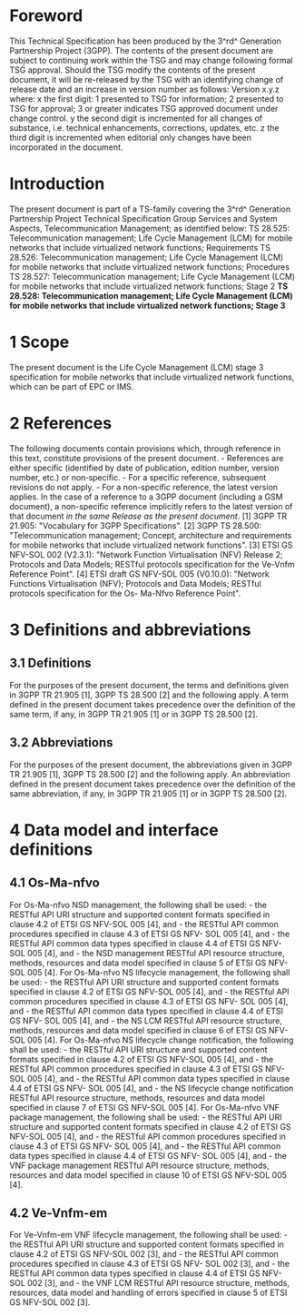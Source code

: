 # Foreword
This Technical Specification has been produced by the 3^rd^ Generation
Partnership Project (3GPP).
The contents of the present document are subject to continuing work within the
TSG and may change following formal TSG approval. Should the TSG modify the
contents of the present document, it will be re-released by the TSG with an
identifying change of release date and an increase in version number as
follows:
Version x.y.z
where:
x the first digit:
1 presented to TSG for information;
2 presented to TSG for approval;
3 or greater indicates TSG approved document under change control.
y the second digit is incremented for all changes of substance, i.e. technical
enhancements, corrections, updates, etc.
z the third digit is incremented when editorial only changes have been
incorporated in the document.
# Introduction
The present document is part of a TS-family covering the 3^rd^ Generation
Partnership Project Technical Specification Group Services and System Aspects,
Telecommunication Management; as identified below:
TS 28.525: Telecommunication management; Life Cycle Management (LCM) for
mobile networks that include virtualized network functions; Requirements
TS 28.526: Telecommunication management; Life Cycle Management (LCM) for
mobile networks that include virtualized network functions; Procedures
TS 28.527: Telecommunication management; Life Cycle Management (LCM) for
mobile networks that include virtualized network functions; Stage 2
**TS 28.528: Telecommunication management; Life Cycle Management (LCM) for
mobile networks that include virtualized network functions; Stage 3**
# 1 Scope
The present document is the Life Cycle Management (LCM) stage 3 specification
for mobile networks that include virtualized network functions, which can be
part of EPC or IMS.
# 2 References
The following documents contain provisions which, through reference in this
text, constitute provisions of the present document.
\- References are either specific (identified by date of publication, edition
number, version number, etc.) or non‑specific.
\- For a specific reference, subsequent revisions do not apply.
\- For a non-specific reference, the latest version applies. In the case of a
reference to a 3GPP document (including a GSM document), a non-specific
reference implicitly refers to the latest version of that document _in the
same Release as the present document_.
[1] 3GPP TR 21.905: \"Vocabulary for 3GPP Specifications\".
[2] 3GPP TS 28.500: \"Telecommunication management; Concept, architecture and
requirements for mobile networks that include virtualized network functions\".
[3] ETSI GS NFV-SOL 002 (V2.3.1): \"Network Function Virtualisation (NFV)
Release 2; Protocols and Data Models; RESTful protocols specification for the
Ve-Vnfm Reference Point\".
[4] ETSI draft GS NFV-SOL 005 (V0.10.0): \"Network Functions Virtualisation
(NFV); Protocols and Data Models; RESTful protocols specification for the Os-
Ma-Nfvo Reference Point\".
# 3 Definitions and abbreviations
## 3.1 Definitions
For the purposes of the present document, the terms and definitions given in
3GPP TR 21.905 [1], 3GPP TS 28.500 [2] and the following apply. A term defined
in the present document takes precedence over the definition of the same term,
if any, in 3GPP TR 21.905 [1] or in 3GPP TS 28.500 [2].
## 3.2 Abbreviations
For the purposes of the present document, the abbreviations given in 3GPP TR
21.905 [1], 3GPP TS 28.500 [2] and the following apply. An abbreviation
defined in the present document takes precedence over the definition of the
same abbreviation, if any, in 3GPP TR 21.905 [1] or in 3GPP TS 28.500 [2].
# 4 Data model and interface definitions
## 4.1 Os-Ma-nfvo
For Os-Ma-nfvo NSD management, the following shall be used:
\- the RESTful API URI structure and supported content formats specified in
clause 4.2 of ETSI GS NFV-SOL 005 [4], and
\- the RESTful API common procedures specified in clause 4.3 of ETSI GS NFV-
SOL 005 [4], and
\- the RESTful API common data types specified in clause 4.4 of ETSI GS NFV-
SOL 005 [4], and
\- the NSD management RESTful API resource structure, methods, resources and
data model specified in clause 5 of ETSI GS NFV-SOL 005 [4].
For Os-Ma-nfvo NS lifecycle management, the following shall be used:
\- the RESTful API URI structure and supported content formats specified in
clause 4.2 of ETSI GS NFV-SOL 005 [4], and
\- the RESTful API common procedures specified in clause 4.3 of ETSI GS NFV-
SOL 005 [4], and
\- the RESTful API common data types specified in clause 4.4 of ETSI GS NFV-
SOL 005 [4], and
\- the NS LCM RESTful API resource structure, methods, resources and data
model specified in clause 6 of ETSI GS NFV-SOL 005 [4].
For Os-Ma-nfvo NS lifecycle change notification, the following shall be used:
\- the RESTful API URI structure and supported content formats specified in
clause 4.2 of ETSI GS NFV-SOL 005 [4], and
\- the RESTful API common procedures specified in clause 4.3 of ETSI GS NFV-
SOL 005 [4], and
\- the RESTful API common data types specified in clause 4.4 of ETSI GS NFV-
SOL 005 [4], and
\- the NS lifecycle change notification RESTful API resource structure,
methods, resources and data model specified in clause 7 of ETSI GS NFV-SOL 005
[4].
For Os-Ma-nfvo VNF package management, the following shall be used:
\- the RESTful API URI structure and supported content formats specified in
clause 4.2 of ETSI GS NFV-SOL 005 [4], and
\- the RESTful API common procedures specified in clause 4.3 of ETSI GS NFV-
SOL 005 [4], and
\- the RESTful API common data types specified in clause 4.4 of ETSI GS NFV-
SOL 005 [4], and
\- the VNF package management RESTful API resource structure, methods,
resources and data model specified in clause 10 of ETSI GS NFV-SOL 005 [4].
## 4.2 Ve-Vnfm-em
For Ve-Vnfm-em VNF lifecycle management, the following shall be used:
\- the RESTful API URI structure and supported content formats specified in
clause 4.2 of ETSI GS NFV-SOL 002 [3], and
\- the RESTful API common procedures specified in clause 4.3 of ETSI GS NFV-
SOL 002 [3], and
\- the RESTful API common data types specified in clause 4.4 of ETSI GS NFV-
SOL 002 [3], and
\- the VNF LCM RESTful API resource structure, methods, resources, data model
and handling of errors specified in clause 5 of ETSI GS NFV-SOL 002 [3].
#